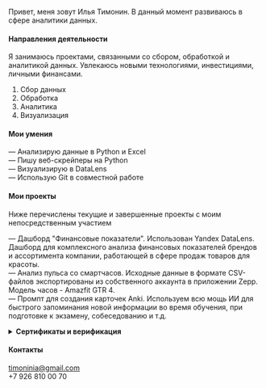 Привет, меня зовут Илья Тимонин. 
В данный момент развиваюсь в сфере аналитики данных.

#### Направления деятельности
Я занимаюсь проектами, связанными со сбором, обработкой и аналитикой данных. Увлекаюсь новыми технологиями, инвестициями, личными финансами.  
1. Сбор данных  
2. Обработка  
3. Аналитика  
4. Визуализация  

#### Мои умения
— Анализирую данные в Python и Excel  
— Пишу веб-скрейперы на Python  
— Визуализирую в DataLens  
— Использую Git в совместной работе  


#### Мои проекты
Ниже перечислены текущие и завершенные проекты с моим непосредственным участием

— Дашборд "Финансовые показатели". Использован Yandex DataLens. Дашборд для комплексного анализа финансовых показателей брендов и ассортимента компании, работающей в сфере продаж товаров для красоты.  
— Анализ пульса со смартчасов. Исходные данные в формате CSV-файлов экспортированы из собственного аккаунта в приложении Zepp. Модель часов - Amazfit GTR 4.  
— Промпт для создания карточек Anki. Используем всю мощь ИИ для быстрого запоминания новой информации во время обучения, при подготовке к экзамену, собеседованию и т.д.  

 <details>
<summary> <strong>Сертификаты и верификация</strong></summary>

  - Аналитик данных — karpov.courses (июнь 2025). [Проверить](https://lab.karpov.courses/certificate/45981a77-fa7f-49ef-8cf3-ebfa6c1d9a9e/)  
  - Оконные функции SQL — Stepik (август 2025). [Проверить](https://stepik.org/cert/2943572)
  - Excel Power Query и Pivot (+Power BI) — Stepik (июль 2025). [Проверить](https://stepik.org/cert/2938659)

</details>

#### Контакты
timoninia@gmail.com  
+7 926 810 00 70
